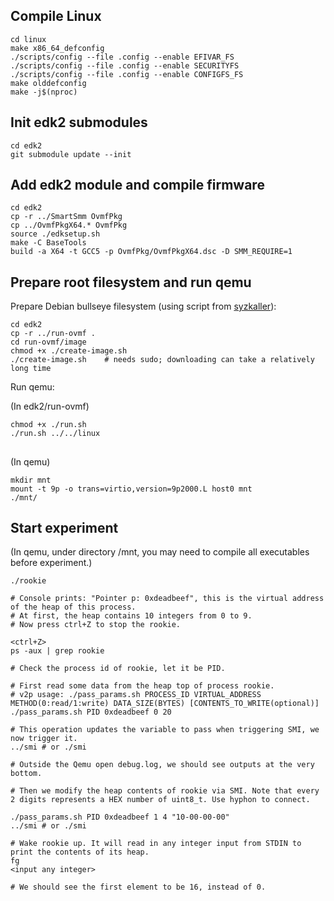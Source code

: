 ## Compile Linux

```shell
cd linux
make x86_64_defconfig
./scripts/config --file .config --enable EFIVAR_FS
./scripts/config --file .config --enable SECURITYFS
./scripts/config --file .config --enable CONFIGFS_FS
make olddefconfig
make -j$(nproc)
```

## Init edk2 submodules

```shell
cd edk2
git submodule update --init
```

## Add edk2 module and compile firmware

```shell
cd edk2
cp -r ../SmartSmm OvmfPkg
cp ../OvmfPkgX64.* OvmfPkg
source ./edksetup.sh
make -C BaseTools
build -a X64 -t GCC5 -p OvmfPkg/OvmfPkgX64.dsc -D SMM_REQUIRE=1
```

## Prepare root filesystem and run qemu

Prepare Debian bullseye filesystem (using script from [syzkaller](https://github.com/google/syzkaller)):

```shell
cd edk2
cp -r ../run-ovmf .
cd run-ovmf/image
chmod +x ./create-image.sh 
./create-image.sh    # needs sudo; downloading can take a relatively long time
```

Run qemu:

(In edk2/run-ovmf)

```shell
chmod +x ./run.sh
./run.sh ../../linux
```

##

(In qemu)

```shell
mkdir mnt
mount -t 9p -o trans=virtio,version=9p2000.L host0 mnt
./mnt/
```

## Start experiment

(In qemu, under directory /mnt, you may need to compile all executables before experiment.)

```shell
./rookie

# Console prints: "Pointer p: 0xdeadbeef", this is the virtual address of the heap of this process.
# At first, the heap contains 10 integers from 0 to 9.
# Now press ctrl+Z to stop the rookie.

<ctrl+Z>
ps -aux | grep rookie

# Check the process id of rookie, let it be PID.

# First read some data from the heap top of process rookie.
# v2p usage: ./pass_params.sh PROCESS_ID VIRTUAL_ADDRESS METHOD(0:read/1:write) DATA_SIZE(BYTES) [CONTENTS_TO_WRITE(optional)]
./pass_params.sh PID 0xdeadbeef 0 20

# This operation updates the variable to pass when triggering SMI, we now trigger it.
../smi # or ./smi

# Outside the Qemu open debug.log, we should see outputs at the very bottom.

# Then we modify the heap contents of rookie via SMI. Note that every 2 digits represents a HEX number of uint8_t. Use hyphon to connect.

./pass_params.sh PID 0xdeadbeef 1 4 "10-00-00-00"
../smi # or ./smi

# Wake rookie up. It will read in any integer input from STDIN to print the contents of its heap.
fg
<input any integer>

# We should see the first element to be 16, instead of 0.
```